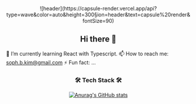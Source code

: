 
<p align="center"> ![header](https://capsule-render.vercel.app/api?type=wave&color=auto&height=300&section=header&text=capsule%20render&fontSize=90) </p>
<h2 align="center"> Hi there 👋 </h2>

🌱 I’m currently learning React with Typescript.
📫 How to reach me: soph.b.kim@gmail.com
⚡ Fun fact: ...

<h3 align="center"> 🛠 Tech Stack 🛠 </h3>



  <div align=center>
  
   [![Anurag's GitHub stats](https://github-readme-stats.vercel.app/api?username=sophkim)](https://github.com/anuraghazra/github-readme-stats)
 
  
</div>

 
